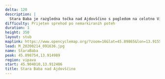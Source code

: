 ```yaml
---
delta: 120
description: |
  Stara Baba je razgledna točka nad Ajdovščino s pogledom na celotno Vipavsko dolino. Nanjo se povzpnete po nemarkiranih poteh iz bližine izvira Hublja.
difficulty: Prijeten sprehod po nemarkiranih poteh
duration: 1
height: 350
layout: stub
maplink: https://www.opencyclemap.org/?zoom=16&lat=45.89865&lon=13.91553&layers=B0000
lead: M_20200214_091636.jpg
name: StaraBaba
peak: 45.898754,13.914989
region: vipava
start: 45.904010,13.912406
title: Stara Baba nad Ajdovščino
---
```

